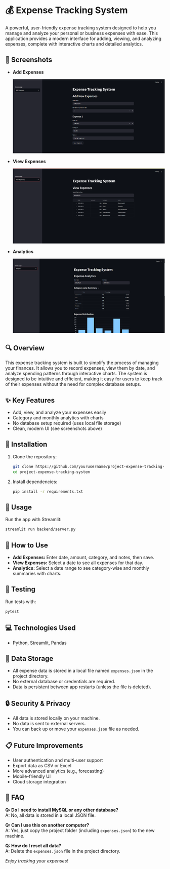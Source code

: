 # 💰 Expense Tracking System

A powerful, user-friendly expense tracking system designed to help you manage and analyze your personal or business expenses with ease. This application provides a modern interface for adding, viewing, and analyzing expenses, complete with interactive charts and detailed analytics.

## 📸 Screenshots

- **Add Expenses**
  
  ![Add Expenses](add_expenses.png)

- **View Expenses**
  
  ![View Expenses](aview_expenses.png)

- **Analytics**
  
  ![Analytics](analytics.png)

## 🔍 Overview

This expense tracking system is built to simplify the process of managing your finances. It allows you to record expenses, view them by date, and analyze spending patterns through interactive charts. The system is designed to be intuitive and efficient, making it easy for users to keep track of their expenses without the need for complex database setups.

## ✨ Key Features
- Add, view, and analyze your expenses easily
- Category and monthly analytics with charts
- No database setup required (uses local file storage)
- Clean, modern UI (see screenshots above)

## 🔧 Installation
1. Clone the repository:
   ```bash
   git clone https://github.com/yourusername/project-expense-tracking-system.git
   cd project-expense-tracking-system
   ```
2. Install dependencies:
   ```bash
   pip install -r requirements.txt
   ```

## 🚀 Usage
Run the app with Streamlit:
```bash
streamlit run backend/server.py
```

## 📖 How to Use
- **Add Expenses:** Enter date, amount, category, and notes, then save.
- **View Expenses:** Select a date to see all expenses for that day.
- **Analytics:** Select a date range to see category-wise and monthly summaries with charts.

## 🧪 Testing
Run tests with:
```bash
pytest
```

## 💻 Technologies Used
- Python, Streamlit, Pandas

## 📁 Data Storage

- All expense data is stored in a local file named `expenses.json` in the project directory.
- No external database or credentials are required.
- Data is persistent between app restarts (unless the file is deleted).

## 🔒 Security & Privacy

- All data is stored locally on your machine.
- No data is sent to external servers.
- You can back up or move your `expenses.json` file as needed.

## 📋 Future Improvements

- User authentication and multi-user support
- Export data as CSV or Excel
- More advanced analytics (e.g., forecasting)
- Mobile-friendly UI
- Cloud storage integration

## 🙋 FAQ

**Q: Do I need to install MySQL or any other database?**  
A: No, all data is stored in a local JSON file.

**Q: Can I use this on another computer?**  
A: Yes, just copy the project folder (including `expenses.json`) to the new machine.

**Q: How do I reset all data?**  
A: Delete the `expenses.json` file in the project directory.

*Enjoy tracking your expenses!*

